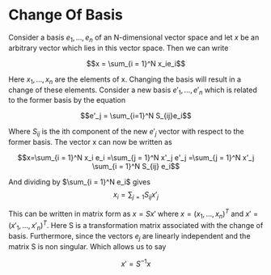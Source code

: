 # Change Of Basis

Consider a basis $e_1, \dots, e_n$ of an N-dimensional vector space and let $x$ be an arbitrary vector which lies in this vector space. Then we can write

$$x = \sum_{i = 1}^N x_ie_i$$

Here $x_1, \dots, x_n$ are the elements of x. Changing the basis will result in a change of these elements. Consider a new basis $e'_1, \dots, e'_n$ which is related to the former basis by the equation

$$e'_j = \sum_{i=1}^N S_{ij}e_i$$

Where $S_{ij}$ is the ith component of the new $e'_j$ vector with respect to the former basis. The vector x can now be written as

$$x=\sum_{i = 1}^N x_i e_i =\sum_{j = 1}^N x'_j e'_j =\sum_{j = 1}^N x'_j \sum_{i = 1}^N S_{ij} e_i$$

And dividing by $\sum_{i = 1}^N e_i$ gives
$$x_i = \sum_{j = 1}S_{ij}x'_j$$

This can be written in matrix form as 
$x = Sx'$ where $x = (x_1, \dots, x_n)^T$ and $x' = (x'_1, \dots, x'_n)^T$. Here S is a transformation matrix associated with the change of basis. Furthermore, since the vectors $e_j$ are linearly independent and the matrix S is non singular. Which allows us to say

$$x' = S^{-1}x$$